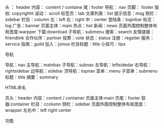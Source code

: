头 ： header
内容： content / containe
尾 : footer
导航： nav 
页脚： footer
版权: copyrighht
滚动： scroll
标签页：tab
文章列表：list
提示信息：msg
侧栏：sidebar
栏目：column
左：left
右：right
中：center
登陆条：loginbar
标志：log
广告：banner
页面主体：main
热点：hot
新闻：news
页面外围控制整体布局宽度:warpper
下载:download
子导航：submenu
搜索：search
友情链接：friendlink
合作伙伴：partner
投票：vote
状态：status
注册：regsiter
服务：service
指南：guild
加入：joinus
栏目标题：title
小技巧：tips



导航

导航：nav
主导航：mainbav
子导航：subnav
左导航：leftsidedar
右导航：rightsidebar
边导航：sidebar
顶导航：topnav
菜单：menu
子菜单：submenu
标题：title
摘要：summary



HTML命名

页头：header
内容：content / container
页面主体:main
页尾：footer
容器:container
栏目：ccolumn
侧栏：sidebar
页面外围控制整体布局宽度：wrapper
左右中：left right center




功能

